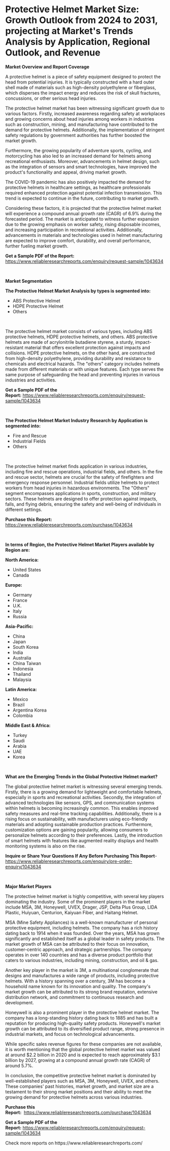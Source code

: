 <p><h1>Protective Helmet Market Size: Growth Outlook from 2024 to 2031, projecting at Market's Trends Analysis by Application, Regional Outlook, and Revenue</h1></p><p><strong>Market Overview and Report Coverage</strong></p>
<p><p>A protective helmet is a piece of safety equipment designed to protect the head from potential injuries. It is typically constructed with a hard outer shell made of materials such as high-density polyethylene or fiberglass, which disperses the impact energy and reduces the risk of skull fractures, concussions, or other serious head injuries.</p><p>The protective helmet market has been witnessing significant growth due to various factors. Firstly, increased awareness regarding safety at workplaces and growing concerns about head injuries among workers in industries such as construction, mining, and manufacturing have contributed to the demand for protective helmets. Additionally, the implementation of stringent safety regulations by government authorities has further boosted the market growth.</p><p>Furthermore, the growing popularity of adventure sports, cycling, and motorcycling has also led to an increased demand for helmets among recreational enthusiasts. Moreover, advancements in helmet design, such as the integration of sensors and smart technologies, have improved the product's functionality and appeal, driving market growth.</p><p>The COVID-19 pandemic has also positively impacted the demand for protective helmets in healthcare settings, as healthcare professionals required enhanced protection against potential infection transmission. This trend is expected to continue in the future, contributing to market growth.</p><p>Considering these factors, it is projected that the protective helmet market will experience a compound annual growth rate (CAGR) of 6.9% during the forecasted period. The market is anticipated to witness further expansion due to the growing emphasis on worker safety, rising disposable incomes, and increasing participation in recreational activities. Additionally, advancements in materials and technologies used in helmet manufacturing are expected to improve comfort, durability, and overall performance, further fueling market growth.</p></p>
<p><strong>Get a Sample PDF of the Report:</strong> <a href="https://www.reliableresearchreports.com/enquiry/request-sample/1043634">https://www.reliableresearchreports.com/enquiry/request-sample/1043634</a></p>
<p>&nbsp;</p>
<p><strong>Market Segmentation</strong></p>
<p><strong>The Protective Helmet Market Analysis by types is segmented into:</strong></p>
<p><ul><li>ABS Protective Helmet</li><li>HDPE Protective Helmet</li><li>Others</li></ul></p>
<p>&nbsp;</p>
<p><p>The protective helmet market consists of various types, including ABS protective helmets, HDPE protective helmets, and others. ABS protective helmets are made of acrylonitrile butadiene styrene, a sturdy, impact-resistant material that offers excellent protection against impacts and collisions. HDPE protective helmets, on the other hand, are constructed from high-density polyethylene, providing durability and resistance to chemicals and electrical hazards. The "others" category includes helmets made from different materials or with unique features. Each type serves the same purpose of safeguarding the head and preventing injuries in various industries and activities.</p></p>
<p><strong>Get a Sample PDF of the Report:</strong>&nbsp;<a href="https://www.reliableresearchreports.com/enquiry/request-sample/1043634">https://www.reliableresearchreports.com/enquiry/request-sample/1043634</a></p>
<p>&nbsp;</p>
<p><strong>The Protective Helmet Market Industry Research by Application is segmented into:</strong></p>
<p><ul><li>Fire and Rescue</li><li>Industrial Fields</li><li>Others</li></ul></p>
<p>&nbsp;</p>
<p><p>The protective helmet market finds application in various industries, including fire and rescue operations, industrial fields, and others. In the fire and rescue sector, helmets are crucial for the safety of firefighters and emergency response personnel. Industrial fields utilize helmets to protect workers from head injuries in hazardous environments. The "Others" segment encompasses applications in sports, construction, and military sectors. These helmets are designed to offer protection against impacts, falls, and flying debris, ensuring the safety and well-being of individuals in different settings.</p></p>
<p><strong>Purchase this Report:</strong>&nbsp; <a href="https://www.reliableresearchreports.com/purchase/1043634">https://www.reliableresearchreports.com/purchase/1043634</a></p>
<p>&nbsp;</p>
<p><strong>In terms of Region, the Protective Helmet Market Players available by Region are:</strong></p>
<p>
    <p> <strong> North America: </strong>
        <ul>
            <li>United States</li>
            <li>Canada</li>
        </ul>
        </p> 
    <p> <strong> Europe: </strong>
        <ul>
            <li>Germany</li>
            <li>France</li>
            <li>U.K.</li>
            <li>Italy</li>
            <li>Russia</li>
        </ul>
        </p> 
    <p> <strong> Asia-Pacific: </strong>
        <ul>
            <li>China</li>
            <li>Japan</li>
            <li>South Korea</li>
            <li>India</li>
            <li>Australia</li>
            <li>China Taiwan</li>
            <li>Indonesia</li>
            <li>Thailand</li>
            <li>Malaysia</li>
        </ul>
        </p> 
    <p> <strong> Latin America: </strong>
        <ul>
            <li>Mexico</li>
            <li>Brazil</li>
            <li>Argentina Korea</li>
            <li>Colombia</li>
        </ul>
        </p> 
    <p> <strong> Middle East & Africa: </strong>
        <ul>
            <li>Turkey</li>
            <li>Saudi</li>
            <li>Arabia</li>
            <li>UAE</li>
            <li>Korea</li>
        </ul>
    </p>
    </p>
<p>&nbsp;</p>
<p><strong>What are the Emerging Trends in the Global Protective Helmet market?</strong></p>
<p><p>The global protective helmet market is witnessing several emerging trends. Firstly, there is a growing demand for lightweight and comfortable helmets, especially in sports and recreational activities. Secondly, the integration of advanced technologies like sensors, GPS, and communication systems within helmets is becoming increasingly common. This enables improved safety measures and real-time tracking capabilities. Additionally, there is a rising focus on sustainability, with manufacturers using eco-friendly materials and adopting sustainable production practices. Furthermore, customization options are gaining popularity, allowing consumers to personalize helmets according to their preferences. Lastly, the introduction of smart helmets with features like augmented reality displays and health monitoring systems is also on the rise.</p></p>
<p><strong>Inquire or Share Your Questions If Any Before Purchasing This Report</strong>- <a href="https://www.reliableresearchreports.com/enquiry/pre-order-enquiry/1043634">https://www.reliableresearchreports.com/enquiry/pre-order-enquiry/1043634</a></p>
<p>&nbsp;</p>
<p><strong>Major Market Players</strong></p>
<p><p>The protective helmet market is highly competitive, with several key players dominating the industry. Some of the prominent players in the market include MSA, 3M, Honeywell, UVEX, Drager, JSP, Delta Plus Group, LIDA Plastic, Huiyuan, Centurion, Kaiyuan Fiber, and Haitang Helmet.</p><p>MSA (Mine Safety Appliances) is a well-known manufacturer of personal protective equipment, including helmets. The company has a rich history dating back to 1914 when it was founded. Over the years, MSA has grown significantly and established itself as a global leader in safety products. The market growth of MSA can be attributed to their focus on innovation, customer-centric approach, and strategic partnerships. The company operates in over 140 countries and has a diverse product portfolio that caters to various industries, including mining, construction, and oil & gas.</p><p>Another key player in the market is 3M, a multinational conglomerate that designs and manufactures a wide range of products, including protective helmets. With a history spanning over a century, 3M has become a household name known for its innovation and quality. The company's market growth can be attributed to its strong brand reputation, extensive distribution network, and commitment to continuous research and development.</p><p>Honeywell is also a prominent player in the protective helmet market. The company has a long-standing history dating back to 1885 and has built a reputation for producing high-quality safety products. Honeywell's market growth can be attributed to its diversified product range, strong presence in industrial markets, and focus on technological advancements.</p><p>While specific sales revenue figures for these companies are not available, it is worth mentioning that the global protective helmet market was valued at around $2.2 billion in 2020 and is expected to reach approximately $3.1 billion by 2027, growing at a compound annual growth rate (CAGR) of around 5.7%.</p><p>In conclusion, the competitive protective helmet market is dominated by well-established players such as MSA, 3M, Honeywell, UVEX, and others. These companies' past histories, market growth, and market size are a testament to their strong market positions and their ability to meet the growing demand for protective helmets across various industries.</p></p>
<p><strong>Purchase this Report:</strong>&nbsp;&nbsp;<a href="https://www.reliableresearchreports.com/purchase/1043634">https://www.reliableresearchreports.com/purchase/1043634</a></p>
<p></p>
<p><strong>Get a Sample PDF of the Report:</strong>&nbsp;<a href="https://www.reliableresearchreports.com/enquiry/request-sample/1043634">https://www.reliableresearchreports.com/enquiry/request-sample/1043634</a></p>
<p>Check more reports on https://www.reliableresearchreports.com/</p>